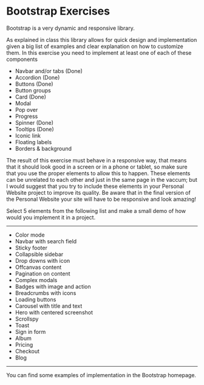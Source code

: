 # Bootstrap Exercises

Bootstrap is a very dynamic and responsive library.

As explained in class this library allows for quick design and implementation given a big list of examples and clear explanation on how to customize them.
In this exercise you need to implement at least one of each of these components

- Navbar and/or tabs (Done)
- Accordion (Done)
- Buttons (Done)
- Button groups
- Card (Done)
- Modal
- Pop over
- Progress
- Spinner (Done)
- Tooltips (Done)
- Iconic link 
- Floating labels
- Borders & background

The result of this exercise must behave in a responsive way, that means that it should look good in a screen or in a phone or tablet, so make sure that you use the proper elements to allow this to happen. These elements can be unrelated to each other and just in the same page in the vaccum; but I would suggest that you try to include these elements in your Personal Website project to improve its quality. Be aware that in the final version of the Personal Website your site will have to be responsive and look amazing!

Select 5 elements from the following list and make a small demo of how would you implement it in a project.

---

- Color mode
- Navbar with search field
- Sticky footer
- Collapsible sidebar
- Drop downs with icon
- Offcanvas content
- Pagination on content
- Complex modals
- Badges with image and action
- Breadcrumbs with icons
- Loading buttons
- Carousel with title and text
- Hero with centered screenshot
- Scrollspy
- Toast
- Sign in form
- Album
- Pricing
- Checkout
- Blog

---

You can find some examples of implementation in the Bootstrap homepage.
